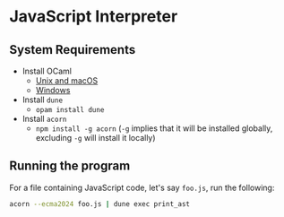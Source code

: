 # JavaScript Interpreter

## System Requirements
* Install OCaml
  * [Unix and macOS](https://ocaml.org/docs/installing-ocaml#installation-on-unix-and-macos)
  * [Windows](https://ocaml.org/docs/installing-ocaml#installation-on-windows)
* Install `dune`
  * `opam install dune`
* Install `acorn`
  * `npm install -g acorn` (`-g` implies that it will be installed globally,
    excluding `-g` will install it locally)


## Running the program

For a file containing JavaScript code, let's say `foo.js`, run the following:

```bash
acorn --ecma2024 foo.js | dune exec print_ast
```